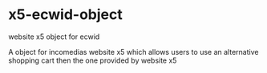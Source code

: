 # x5-ecwid-object
website x5 object for ecwid

A object for incomedias website x5 which allows users to use an alternative shopping cart then the one provided by website x5
